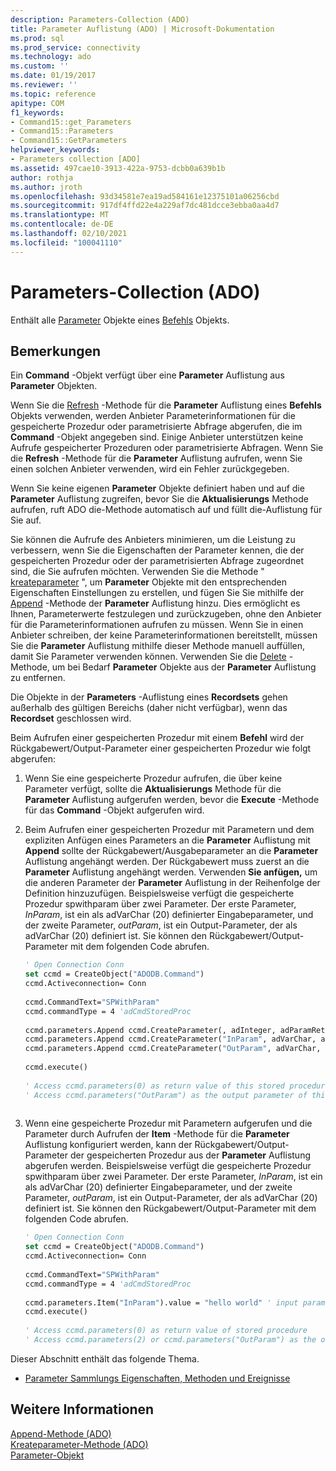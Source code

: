 ```yaml
---
description: Parameters-Collection (ADO)
title: Parameter Auflistung (ADO) | Microsoft-Dokumentation
ms.prod: sql
ms.prod_service: connectivity
ms.technology: ado
ms.custom: ''
ms.date: 01/19/2017
ms.reviewer: ''
ms.topic: reference
apitype: COM
f1_keywords:
- Command15::get_Parameters
- Command15::Parameters
- Command15::GetParameters
helpviewer_keywords:
- Parameters collection [ADO]
ms.assetid: 497cae10-3913-422a-9753-dcbb0a639b1b
author: rothja
ms.author: jroth
ms.openlocfilehash: 93d34581e7ea19ad584161e12375101a06256cbd
ms.sourcegitcommit: 917df4ffd22e4a229af7dc481dcce3ebba0aa4d7
ms.translationtype: MT
ms.contentlocale: de-DE
ms.lasthandoff: 02/10/2021
ms.locfileid: "100041110"
---
```

# <a name="parameters-collection-ado"></a>Parameters-Collection (ADO)
Enthält alle [Parameter](./parameter-object.md) Objekte eines [Befehls](./command-object-ado.md) Objekts.  
  
## <a name="remarks"></a>Bemerkungen  
 Ein **Command** -Objekt verfügt über eine **Parameter** Auflistung aus **Parameter** Objekten.  
  
 Wenn Sie die [Refresh](./refresh-method-ado.md) -Methode für die **Parameter** Auflistung eines **Befehls** Objekts verwenden, werden Anbieter Parameterinformationen für die gespeicherte Prozedur oder parametrisierte Abfrage abgerufen, die im **Command** -Objekt angegeben sind. Einige Anbieter unterstützen keine Aufrufe gespeicherter Prozeduren oder parametrisierte Abfragen. Wenn Sie die **Refresh** -Methode für die **Parameter** Auflistung aufrufen, wenn Sie einen solchen Anbieter verwenden, wird ein Fehler zurückgegeben.  
  
 Wenn Sie keine eigenen **Parameter** Objekte definiert haben und auf die **Parameter** Auflistung zugreifen, bevor Sie die **Aktualisierungs** Methode aufrufen, ruft ADO die-Methode automatisch auf und füllt die-Auflistung für Sie auf.  
  
 Sie können die Aufrufe des Anbieters minimieren, um die Leistung zu verbessern, wenn Sie die Eigenschaften der Parameter kennen, die der gespeicherten Prozedur oder der parametrisierten Abfrage zugeordnet sind, die Sie aufrufen möchten. Verwenden Sie die Methode " [kreateparameter](./createparameter-method-ado.md) ", um **Parameter** Objekte mit den entsprechenden Eigenschaften Einstellungen zu erstellen, und fügen Sie Sie mithilfe der [Append](./append-method-ado.md) -Methode der **Parameter** Auflistung hinzu. Dies ermöglicht es Ihnen, Parameterwerte festzulegen und zurückzugeben, ohne den Anbieter für die Parameterinformationen aufrufen zu müssen. Wenn Sie in einen Anbieter schreiben, der keine Parameterinformationen bereitstellt, müssen Sie die **Parameter** Auflistung mithilfe dieser Methode manuell auffüllen, damit Sie Parameter verwenden können. Verwenden Sie die [Delete](./delete-method-ado-parameters-collection.md) -Methode, um bei Bedarf **Parameter** Objekte aus der **Parameter** Auflistung zu entfernen.  
  
 Die Objekte in der **Parameters** -Auflistung eines **Recordsets** gehen außerhalb des gültigen Bereichs (daher nicht verfügbar), wenn das **Recordset** geschlossen wird.  
  
 Beim Aufrufen einer gespeicherten Prozedur mit einem **Befehl** wird der Rückgabewert/Output-Parameter einer gespeicherten Prozedur wie folgt abgerufen:  
  
1.  Wenn Sie eine gespeicherte Prozedur aufrufen, die über keine Parameter verfügt, sollte die **Aktualisierungs** Methode für die **Parameter** Auflistung aufgerufen werden, bevor die **Execute** -Methode für das **Command** -Objekt aufgerufen wird.  
  
2.  Beim Aufrufen einer gespeicherten Prozedur mit Parametern und dem expliziten Anfügen eines Parameters an die **Parameter** Auflistung mit **Append** sollte der Rückgabewert/Ausgabeparameter an die **Parameter** Auflistung angehängt werden. Der Rückgabewert muss zuerst an die **Parameter** Auflistung angehängt werden. Verwenden **Sie anfügen,** um die anderen Parameter der **Parameter** Auflistung in der Reihenfolge der Definition hinzuzufügen. Beispielsweise verfügt die gespeicherte Prozedur spwithparam über zwei Parameter. Der erste Parameter, *InParam*, ist ein als adVarChar (20) definierter Eingabeparameter, und der zweite Parameter, *outParam*, ist ein Output-Parameter, der als adVarChar (20) definiert ist. Sie können den Rückgabewert/Output-Parameter mit dem folgenden Code abrufen.  
  
    ```vb
    ' Open Connection Conn  
    set ccmd = CreateObject("ADODB.Command")  
    ccmd.Activeconnection= Conn  
  
    ccmd.CommandText="SPWithParam"  
    ccmd.commandType = 4 'adCmdStoredProc  
  
    ccmd.parameters.Append ccmd.CreateParameter(, adInteger, adParamReturnValue, , NULL)   ' return value  
    ccmd.parameters.Append ccmd.CreateParameter("InParam", adVarChar, adParamInput, 20, "hello world")   ' input parameter  
    ccmd.parameters.Append ccmd.CreateParameter("OutParam", adVarChar, adParamOutput, 20, NULL)   ' output parameter  
  
    ccmd.execute()  
  
    ' Access ccmd.parameters(0) as return value of this stored procedure  
    ' Access ccmd.parameters("OutParam") as the output parameter of this stored procedure.  
  
    ```  
  
3.  Wenn eine gespeicherte Prozedur mit Parametern aufgerufen und die Parameter durch Aufrufen der **Item** -Methode für die **Parameter** Auflistung konfiguriert werden, kann der Rückgabewert/Output-Parameter der gespeicherten Prozedur aus der **Parameter** Auflistung abgerufen werden. Beispielsweise verfügt die gespeicherte Prozedur spwithparam über zwei Parameter. Der erste Parameter, *InParam*, ist ein als adVarChar (20) definierter Eingabeparameter, und der zweite Parameter, *outParam*, ist ein Output-Parameter, der als adVarChar (20) definiert ist. Sie können den Rückgabewert/Output-Parameter mit dem folgenden Code abrufen.  
  
    ```vb
    ' Open Connection Conn  
    set ccmd = CreateObject("ADODB.Command")  
    ccmd.Activeconnection= Conn  
  
    ccmd.CommandText="SPWithParam"  
    ccmd.commandType = 4 'adCmdStoredProc  
  
    ccmd.parameters.Item("InParam").value = "hello world" ' input parameter  
    ccmd.execute()  
  
    ' Access ccmd.parameters(0) as return value of stored procedure  
    ' Access ccmd.parameters(2) or ccmd.parameters("OutParam") as the output parameter.  
    ```  
  
 Dieser Abschnitt enthält das folgende Thema.  
  
-   [Parameter Sammlungs Eigenschaften, Methoden und Ereignisse](./parameters-collection-properties-methods-and-events.md)  
  
## <a name="see-also"></a>Weitere Informationen  
 [Append-Methode (ADO)](./append-method-ado.md)   
 [Kreateparameter-Methode (ADO)](./createparameter-method-ado.md)   
 [Parameter-Objekt](./parameter-object.md)